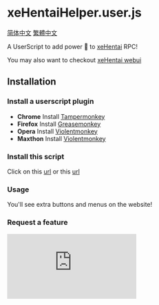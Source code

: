 # xeHentaiHelper.user.js

[简体中文](README.chs.md) [繁體中文](README.cht.md)

A UserScript to add power :battery: to [xeHentai](https://github.com/fffonion/xeHentai) RPC! 

You may also want to checkout [xeHentai webui](https://github.com/fffonion/xeHentai-webui)

## Installation

### Install a userscript plugin

- **Chrome** Install [Tampermonkey](https://chrome.google.com/webstore/detail/tampermonkey/dhdgffkkebhmkfjojejmpbldmpobfkfo)
- **Firefox** Install [Greasemonkey](https://addons.mozilla.org/en-US/firefox/addon/greasemonkey/)
- **Opera** Install [Violentmonkey](https://addons.opera.com/en/extensions/details/violent-monkey/)
- **Maxthon** Install [Violentmonkey](http://extension.maxthon.com/detail/index.php?view_id=1680)

### Install this script

Click on this [url](https://github.com/fffonion/xeHentaiHelper.user.js/raw/master/xeHentaiHelper.user.js) or this [url](https://dl.yooooo.us/userscripts/xeHentaiHelper.user.js)

### Usage

You'll see extra buttons and menus on the website!

### Request a feature

[![Feature Requests](http://feathub.com/fffonion/xeHentaiHelper.user.js?format=svg)](http://feathub.com/fffonion/xeHentaiHelper.user.js)
